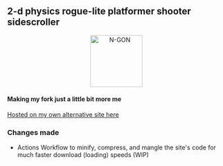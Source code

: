 ## 2-d physics rogue-lite platformer shooter sidescroller

<p align="center">
  <a href="http://cyclokid.github.io/ngon" target="blank"><img src="https://i.imgur.com/xM2gDVX.png" width="120" alt="N-GON" /></a>
</p>

#### Making my fork just a little bit more me

[Hosted on my own alternative site here](https://cyclokid.github.io/n-gon-personal)

### Changes made

* Actions Workflow to minify, compress, and mangle the site's code for much faster download (loading) speeds (WIP)
